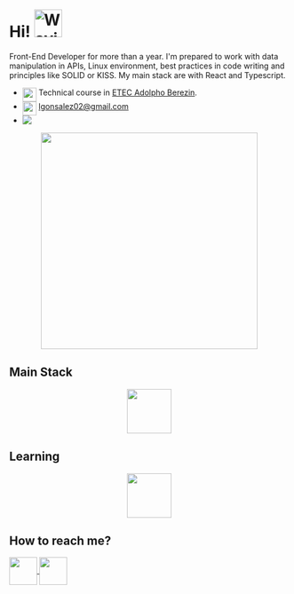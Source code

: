 # Hi! <img src="https://raw.githubusercontent.com/Tarikul-Islam-Anik/Animated-Fluent-Emojis/master/Emojis/Hand%20gestures/Waving%20Hand.png" alt="Waving Hand" width="50" height="50"/>
 
Front-End Developer for more than a year. I'm prepared to work with data manipulation in APIs, Linux environment, best practices in code writing and principles like SOLID or KISS. My main stack are with React and Typescript.
- <img align="top" src="https://raw.githubusercontent.com/Tarikul-Islam-Anik/Animated-Fluent-Emojis/master/Emojis/Objects/Graduation%20Cap.png" width="25" height="25" /> Technical course in <a href="http://eteab.com.br/cms/">ETEC Adolpho Berezin</a>.
- <img align="top" src="https://raw.githubusercontent.com/Tarikul-Islam-Anik/Animated-Fluent-Emojis/master/Emojis/Objects/Inbox%20Tray.png" width="25" height="25" /> lgonsalez02@gmail.com
- <img align="top" src="https://wakatime.com/badge/user/abdb4217-ca9d-4a20-960c-a8f5d95cca53.svg"  />

<div align="center">


<a  href="https://github.com/leeool?tab=repositories">
  <img align="center"  width="390" src="https://github-readme-stats.vercel.app/api/wakatime?username=@leeool&theme=github_dark&custom_title=Last%20Two%20Weeks:" />
</a>
</div>

## Main Stack
<p align="center">
    <img height="80" src="https://skillicons.dev/icons?i=react,ts,nodejs,scss,vite,styledcomponents" />
</p>

## Learning
<p align="center">
    <img height="80" src="https://skillicons.dev/icons?i=nodejs,express,docker,rust" />
</p>



## How to reach me?

<div>
<a href="https://www.linkedin.com/in/leonardo-gonsalez/">
  <img align="center" height=50px  src="https://img.shields.io/badge/LinkedIn-0077B5?style=for-the-badge&logo=linkedin&logoColor=white"/>
</a>
 <a href="mailto:lgonsalez02@gmail.com">
  <img align="center" height=50px  src="https://img.shields.io/badge/Gmail-eee?style=for-the-badge&logo=gmail&logoColor=de5246"/>
</a>
</div>

